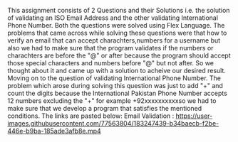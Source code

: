 This assignment consists of 2 Questions and their Solutions i.e. the solution of validating an ISO Email Address and the other validating International Phone Number. Both the questions were solved using Flex Language. The problems that came across while solving these questions were that how to verify an email that can accept charachters,numbers for a username but also we had to make sure that the program validates if the numbers or charachters are before the "@" or after because the program should accept those special characters and numbers before "@" but not after. So we thought about it and came up with a solution to acheive our desired result. Moving on to the question of validating International Phone Number. The problem which arose during solving this question was just to add "+" and count the digits because the International Pakistan Phone Number accepts 12 numbers excluding the "+" for example +92xxxxxxxxxxso we had to make sure that we develop a program that satisfies the mentioned conditions.
The links are pasted below:
Email Validation :
https://user-images.githubusercontent.com/77563804/183247439-b34baecb-f2be-446e-b9ba-185ade3afb8e.mp4


